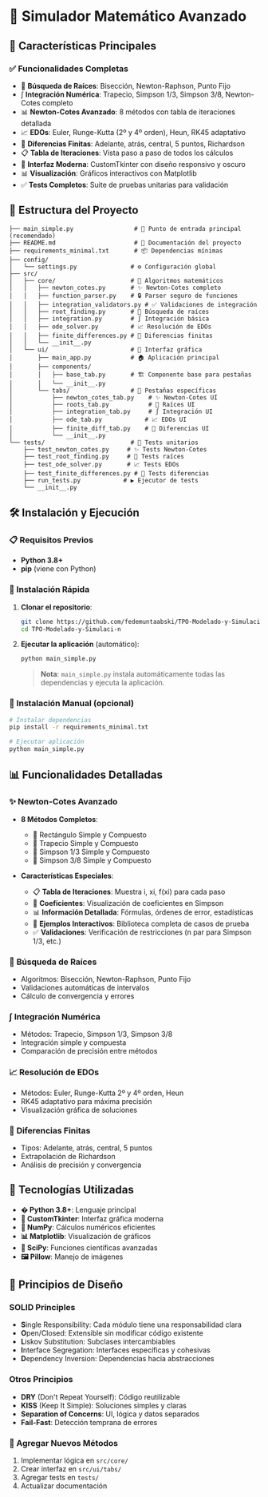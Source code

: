 # 🧮 Simulador Matemático Avanzado 

## 🚀 Características Principales

### ✅ **Funcionalidades Completas**
- 🎯 **Búsqueda de Raíces**: Bisección, Newton-Raphson, Punto Fijo
- ∫ **Integración Numérica**: Trapecio, Simpson 1/3, Simpson 3/8, Newton-Cotes completo
- 📊 **Newton-Cotes Avanzado**: 8 métodos con tabla de iteraciones detallada
- 📈 **EDOs**: Euler, Runge-Kutta (2º y 4º orden), Heun, RK45 adaptativo
- 🔢 **Diferencias Finitas**: Adelante, atrás, central, 5 puntos, Richardson
- 📋 **Tabla de Iteraciones**: Vista paso a paso de todos los cálculos
- 🎨 **Interfaz Moderna**: CustomTkinter con diseño responsivo y oscuro
- 📊 **Visualización**: Gráficos interactivos con Matplotlib
- ✅ **Tests Completos**: Suite de pruebas unitarias para validación

## 📁 Estructura del Proyecto

```
├── main_simple.py                 # 🚀 Punto de entrada principal (recomendado)
├── README.md                      # 📖 Documentación del proyecto
├── requirements_minimal.txt       # 📦 Dependencias mínimas
├── config/
│   └── settings.py               # ⚙️ Configuración global
├── src/
│   ├── core/                     # 🧮 Algoritmos matemáticos
│   │   ├── newton_cotes.py       # ✨ Newton-Cotes completo
│   │   ├── function_parser.py    # 🔒 Parser seguro de funciones
│   │   ├── integration_validators.py # ✅ Validaciones de integración
│   │   ├── root_finding.py       # 🎯 Búsqueda de raíces
│   │   ├── integration.py        # ∫ Integración básica
│   │   ├── ode_solver.py         # 📈 Resolución de EDOs
│   │   ├── finite_differences.py # 🔢 Diferencias finitas
│   │   └── __init__.py
│   └── ui/                       # 🎨 Interfaz gráfica
│       ├── main_app.py           # 🏠 Aplicación principal
│       ├── components/
│       │   ├── base_tab.py       # 🏗️ Componente base para pestañas
│       │   └── __init__.py
│       └── tabs/                 # 📑 Pestañas específicas
│           ├── newton_cotes_tab.py    # ✨ Newton-Cotes UI
│           ├── roots_tab.py           # 🎯 Raíces UI
│           ├── integration_tab.py     # ∫ Integración UI
│           ├── ode_tab.py            # 📈 EDOs UI
│           ├── finite_diff_tab.py    # 🔢 Diferencias UI
│           └── __init__.py
└── tests/                        # 🧪 Tests unitarios
    ├── test_newton_cotes.py     # ✨ Tests Newton-Cotes
    ├── test_root_finding.py     # 🎯 Tests raíces
    ├── test_ode_solver.py       # 📈 Tests EDOs
    ├── test_finite_differences.py # 🔢 Tests diferencias
    ├── run_tests.py            # ▶️ Ejecutor de tests
    └── __init__.py
```

## 🛠️ Instalación y Ejecución

### 📋 Requisitos Previos
- **Python 3.8+**
- **pip** (viene con Python)

### 🚀 Instalación Rápida

1. **Clonar el repositorio**:
   ```bash
   git clone https://github.com/fedemuntaabski/TPO-Modelado-y-Simulaci-n.git
   cd TPO-Modelado-y-Simulaci-n
   ```

2. **Ejecutar la aplicación** (automático):
   ```bash
   python main_simple.py
   ```

   > **Nota**: `main_simple.py` instala automáticamente todas las dependencias y ejecuta la aplicación.

### 🔧 Instalación Manual (opcional)

```bash
# Instalar dependencias
pip install -r requirements_minimal.txt

# Ejecutar aplicación
python main_simple.py
```

## 📊 Funcionalidades Detalladas

### ✨ **Newton-Cotes Avanzado**
- **8 Métodos Completos**:
  - 📐 Rectángulo Simple y Compuesto
  - 📏 Trapecio Simple y Compuesto
  - 🎯 Simpson 1/3 Simple y Compuesto
  - 🎯 Simpson 3/8 Simple y Compuesto

- **Características Especiales**:
  - 📋 **Tabla de Iteraciones**: Muestra i, xi, f(xi) para cada paso
  - 🔢 **Coeficientes**: Visualización de coeficientes en Simpson
  - 📊 **Información Detallada**: Fórmulas, órdenes de error, estadísticas
  - 🎯 **Ejemplos Interactivos**: Biblioteca completa de casos de prueba
  - ✅ **Validaciones**: Verificación de restricciones (n par para Simpson 1/3, etc.)

### 🎯 **Búsqueda de Raíces**
- Algoritmos: Bisección, Newton-Raphson, Punto Fijo
- Validaciones automáticas de intervalos
- Cálculo de convergencia y errores

### ∫ **Integración Numérica**
- Métodos: Trapecio, Simpson 1/3, Simpson 3/8
- Integración simple y compuesta
- Comparación de precisión entre métodos

### 📈 **Resolución de EDOs**
- Métodos: Euler, Runge-Kutta 2º y 4º orden, Heun
- RK45 adaptativo para máxima precisión
- Visualización gráfica de soluciones

### 🔢 **Diferencias Finitas**
- Tipos: Adelante, atrás, central, 5 puntos
- Extrapolación de Richardson
- Análisis de precisión y convergencia


## 🔧 Tecnologías Utilizadas

- **� Python 3.8+**: Lenguaje principal
- **🎨 CustomTkinter**: Interfaz gráfica moderna
- **🔢 NumPy**: Cálculos numéricos eficientes
- **📊 Matplotlib**: Visualización de gráficos
- **🔬 SciPy**: Funciones científicas avanzadas
- **🖼️ Pillow**: Manejo de imágenes

## 🎯 Principios de Diseño

### SOLID Principles
- **S**ingle Responsibility: Cada módulo tiene una responsabilidad clara
- **O**pen/Closed: Extensible sin modificar código existente
- **L**iskov Substitution: Subclases intercambiables
- **I**nterface Segregation: Interfaces específicas y cohesivas
- **D**ependency Inversion: Dependencias hacia abstracciones

### Otros Principios
- **DRY** (Don't Repeat Yourself): Código reutilizable
- **KISS** (Keep It Simple): Soluciones simples y claras
- **Separation of Concerns**: UI, lógica y datos separados
- **Fail-Fast**: Detección temprana de errores
### 📝 Agregar Nuevos Métodos
1. Implementar lógica en `src/core/`
2. Crear interfaz en `src/ui/tabs/`
3. Agregar tests en `tests/`
4. Actualizar documentación

